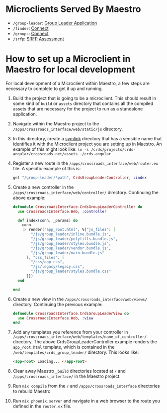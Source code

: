 # Microclients Served By Maestro

- `/group-leader`: [Group Leader Application](https://github.com/crdschurch/group-leader-application)
- `/finder`: [Connect](https://github.com/crdschurch/crds-connect)
- `/groups`: [Connect](https://github.com/crdschurch/crds-connect)
- `/srfp`: [SRFP Assessment](https://github.com/crdschurch/srfp-assessment)

# How to set up a Microclient in Maestro for local development

For local development of a Microclient within Maestro, a few steps are necessary to
complete to get it up and running.

1. Build the project that is going to be a microclient. This should result in some
   kind of `build` or `assets` directory that contains all the compiled assets that
   are necessary for the project to run as a standalone application.
2. Navigate within the Maestro project to the
   `/apps/crossroads_interface/web/static/js` directory.
3. In this directory, create a
   [symlink](http://lmgtfy.com/?q=how+to+create+a+symlink+in+mac+and+windows)
   directory that has a sensible name that identifies it with the Microclient project
   you are setting up in Maestro. An example of this might look like:
   `ln -s /crds/projects/crds-angular/crossroads.net/assets ./crds-angular`
4. Register a new route in the `/apps/crossroads_interface/web/router.ex` file. A
   specific example of this is:

   ```elixir
   get "/group-leader/*path", CrdsGroupLeaderController, :index
   ```
5. Create a new controller in the `/apps/crossroads_interface/web/controller/`
   directory. Continuing the above example:

   ```elixir
   defmodule CrossroadsInterface.CrdsGroupLeaderController do
     use CrossroadsInterface.Web, :controller

     def index(conn, _params) do
       conn
       |> render("app_root.html", %{"js_files": [
           "/js/group_leader/inline.bundle.js",
           "/js/group_leader/polyfills.bundle.js",
           "/js/group_leader/styles.bundle.js",
           "/js/group_leader/vendor.bundle.js",
           "/js/group_leader/main.bundle.js"
         ], "css_files": [ 
           "/css/app.css",
           "/js/legacy/legacy.css",
           "/js/group_leader/styles.bundle.css" 
         ]})
     end

   end
   ```
6. Create a new view in the `/apps/crossroads_interface/web/views/` directory.
   Continuing the previous example:

   ```elixir
   defmodule CrossroadsInterface.CrdsGroupLeaderView do
     use CrossroadsInterface.Web, :view
   end
   ```
7. Add any templates you reference from your controller in
   `/apps/crossroads_interface/web/templates/name_of_controller/` directory. The above
   CrdsGroupLeaderController example renders the `app_root.html` template, which is
   contained in the `/web/templates/crds_group_leader/` directory. This looks like:

   ```html
   <app-root> Loading... </app-root>
   ```
8. Clear away Maestro `_build` directories located at `/` and
   `/apps/crossroads_interface/` in the Maestro project.
9. Run `mix compile` from the `/` and `/apps/crossroads_interface` directories to
   rebuild Maestro
10. Run `mix phoenix.server` and navigate in a web browser to the route you defined
   in the `router.ex` file.
